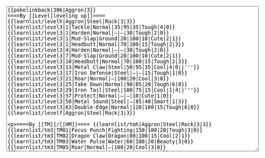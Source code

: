 </p><textarea readonly="" accesskey="," id="wpTextbox1" cols="80" rows="25" style="" class="mw-editfont-monospace" lang="en" dir="ltr" name="wpTextbox1">{{pokelinkback|306|Aggron|3}}
====By [[Level|leveling up]]====
{{learnlist/levelh|Aggron|Steel|Rock|3|3}}
{{learnlist/level3|1|Tackle|Normal|35|95|35|Tough|4|0}}
{{learnlist/level3|1|Harden|Normal|—|—|30|Tough|2|0}}
{{learnlist/level3|1|Mud-Slap|Ground|20|100|10|Cute|2|1}}
{{learnlist/level3|1|Headbutt|Normal|70|100|15|Tough|2|3}}
{{learnlist/level3|4|Harden|Normal|—|—|30|Tough|2|0}}
{{learnlist/level3|7|Mud-Slap|Ground|20|100|10|Cute|2|1}}
{{learnlist/level3|10|Headbutt|Normal|70|100|15|Tough|2|3}}
{{learnlist/level3|13|Metal Claw|Steel|50|95|35|Cool|4|0||'''}}
{{learnlist/level3|17|Iron Defense|Steel|—|—|15|Tough|1|0}}
{{learnlist/level3|21|Roar|Normal|—|100|20|Cool|3|0}}
{{learnlist/level3|25|Take Down|Normal|90|85|20|Tough|6|0}}
{{learnlist/level3|29|Iron Tail|Steel|100|75|15|Cool|1|4||'''}}
{{learnlist/level3|37|Protect|Normal|—|—|10|Cute|1|0}}
{{learnlist/level3|50|Metal Sound|Steel|—|85|40|Smart|1|3}}
{{learnlist/level3|63|Double-Edge|Normal|120|100|15|Tough|6|0}}
{{learnlist/levelf|Aggron|Steel|Rock|3|3}}

====By [[TM]]/[[HM]]====
{{learnlist/tmh|Aggron|Steel|Rock|3|3}}
{{learnlist/tm3|TM01|Focus Punch|Fighting|150|100|20|Tough|3|0}}
{{learnlist/tm3|TM02|Dragon Claw|Dragon|80|100|15|Cool|2|1}}
{{learnlist/tm3|TM03|Water Pulse|Water|60|100|20|Beauty|3|0}}
{{learnlist/tm3|TM05|Roar|Normal|—|100|20|Cool|3|0}}
{{learnlist/tm3|TM06|Toxic|Poison|—|85|10|Smart|3|0}}
{{learnlist/tm3|TM10|Hidden Power|Normal|—|100|15|Smart|3|0}}
{{learnlist/tm3|TM11|Sunny Day|Fire|—|—|5|Beauty|1|0}}
{{learnlist/tm3|TM12|Taunt|Dark|—|100|20|Smart|2|0}}
{{learnlist/tm3|TM13|Ice Beam|Ice|95|100|10|Beauty|2|1}}
{{learnlist/tm3|TM14|Blizzard|Ice|120|70|5|Beauty|4|0}}
{{learnlist/tm3|TM15|Hyper Beam|Normal|150|90|5|Cool|4|4}}
{{learnlist/tm3|TM17|Protect|Normal|—|—|10|Cute|1|0}}
{{learnlist/tm3|TM18|Rain Dance|Water|—|—|5|Tough|1|0}}
{{learnlist/tm3|TM21|Frustration|Normal|—|100|20|Cute|1|0}}
{{learnlist/tm3|TM22|SolarBeam|Grass|120|100|10|Cool|4|0}}
{{learnlist/tm3|TM23|Iron Tail|Steel|100|75|15|Cool|1|4||'''}}
{{learnlist/tm3|TM24|Thunderbolt|Electric|95|100|15|Cool|4|0}}
{{learnlist/tm3|TM25|Thunder|Electric|120|70|10|Cool|2|2}}
{{learnlist/tm3|TM26|Earthquake|Ground|100|100|10|Tough|1|3}}
{{learnlist/tm3|TM27|Return|Normal|—|100|20|Cute|1|0}}
{{learnlist/tm3|TM28|Dig|Ground|60|100|10|Smart|1|0}}
{{learnlist/tm3|TM31|Brick Break|Fighting|75|100|15|Cool|1|4}}
{{learnlist/tm3|TM32|Double Team|Normal|—|—|15|Cool|2|0}}
{{learnlist/tm3|TM34|Shock Wave|Electric|60|—|20|Cool|2|0}}
{{learnlist/tm3|TM35|Flamethrower|Fire|95|100|15|Beauty|4|0}}
{{learnlist/tm3|TM37|Sandstorm|Rock|—|—|10|Tough|3|0}}
{{learnlist/tm3|TM38|Fire Blast|Fire|120|85|5|Beauty|4|0}}
{{learnlist/tm3|TM39|Rock Tomb|Rock|50|80|10|Smart|3|0||'''}}
{{learnlist/tm3|TM40|Aerial Ace|Flying|60|—|20|Cool|2|0}}
{{learnlist/tm3|TM42|Facade|Normal|70|100|20|Cute|2|0}}
{{learnlist/tm3|TM43|Secret Power|Normal|70|100|20|Smart|1|0}}
{{learnlist/tm3|TM44|Rest|Psychic|—|—|10|Cute|2|0}}
{{learnlist/tm3|TM45|Attract|Normal|—|100|15|Cute|2|0}}
{{learnlist/tm3|HM01|Cut|Normal|50|95|30|Cool|2|1}}
{{learnlist/tm3|HM03|Surf|Water|95|100|15|Beauty|3|0}}
{{learnlist/tm3|HM04|Strength|Normal|80|100|15|Tough|2|1}}
{{learnlist/tm3|HM06|Rock Smash|Fighting|20|100|15|Tough|1|0}}
{{learnlist/tmf|Aggron|Steel|Rock|3|3}}

====By {{pkmn|breeding}}====
{{learnlist/breedh|Aggron|Steel|Rock|3|3}}
{{learnlist/breed3|{{MSP/3|131|Lapras}}{{MSP/3|143|Snorlax}}{{MSP/3|152|Chikorita}}{{MSP/3|153|Bayleef}}{{MSP/3|154|Meganium}}{{MSP/3|357|Tropius}}|Body Slam|Normal|85|100|15|Tough|1|4}}
{{learnlist/breed3|{{MSP/3|258|Mudkip}}{{MSP/3|259|Marshtomp}}{{MSP/3|260|Swampert}}|Endeavor|Normal|—|100|5|Tough|2|0}}
{{learnlist/breed3|{{MSP/3|108|Lickitung}}{{MSP/3|293|Whismur}}{{MSP/3|294|Loudred}}{{MSP/3|295|Exploud}}|SmellingSalt|Normal|60|100|10|Smart|2|3|*}}
{{learnlist/breed3|{{MSP/3|108|Lickitung}}{{MSP/3|111|Rhyhorn}}{{MSP/3|112|Rhydon}}{{MSP/3|293|Whismur}}{{MSP/3|294|Loudred}}{{MSP/3|295|Exploud}}&lt;br>{{MSP/3|357|Tropius}}|Stomp|Normal|65|100|20|Tough|1|4}}
{{learnlist/breedf|Aggron|Steel|Rock|3|3}}

====By [[Move Tutor|tutoring]]====
{{learnlist/tutorh|Aggron|Steel|Rock|3|3}}
{{learnlist/tutor3|Body Slam|Normal|85|100|15|Tough|1|4|||yes|yes|yes}}
{{learnlist/tutor3|Counter|Fighting|—|100|20|Tough|2|0|||yes|yes|no}}
{{learnlist/tutor3|Defense Curl|Normal|—|—|40|Cute|2|0|||no|yes|no}}
{{learnlist/tutor3|Double-Edge|Normal|120|100|15|Tough|6|0|||yes|yes|yes}}
{{learnlist/tutor3|DynamicPunch|Fighting|100|50|5|Cool|2|1|||no|yes|no}}
{{learnlist/tutor3|Endure|Normal|—|—|10|Tough|2|0|||no|yes|no}}
{{learnlist/tutor3|Fire Punch|Fire|75|100|15|Beauty|4|0|||no|yes|no}}
{{learnlist/tutor3|Fury Cutter|Bug|10|95|20|Cool|3|0|||no|yes|no}}
{{learnlist/tutor3|Ice Punch|Ice|75|100|15|Beauty|4|0|||no|yes|no}}
{{learnlist/tutor3|Icy Wind|Ice|55|95|15|Beauty|1|3|||no|yes|yes}}
{{learnlist/tutor3|Mega Kick|Normal|120|75|5|Cool|4|0|||yes|yes|no}}
{{learnlist/tutor3|Mega Punch|Normal|80|85|20|Tough|4|0|||yes|yes|no}}
{{learnlist/tutor3|Mimic|Normal|—|—|10|Cute|1|0|||yes|yes|yes}}
{{learnlist/tutor3|Mud-Slap|Ground|20|100|10|Cute|2|1|||no|yes|no}}
{{learnlist/tutor3|Rock Slide|Rock|75|90|10|Tough|1|3||'''|yes|yes|no}}
{{learnlist/tutor3|Rollout|Rock|30|90|20|Tough|3|0||'''|no|yes|no}}
{{learnlist/tutor3|Seismic Toss|Fighting|—|100|20|Tough|2|1|||yes|yes|yes}}
{{learnlist/tutor3|Sleep Talk|Normal|—|—|10|Cute|3|0|||no|yes|no}}
{{learnlist/tutor3|Snore|Normal|40|100|15|Cute|4|0|||no|yes|no}}
{{learnlist/tutor3|Substitute|Normal|—|—|10|Smart|2|0|||yes|yes|yes}}
{{learnlist/tutor3|Swagger|Normal|—|90|15|Cute|2|0|||no|yes|yes}}
{{learnlist/tutor3|ThunderPunch|Electric|75|100|15|Cool|4|0|||no|yes|no}}
{{learnlist/tutor3|Thunder Wave|Electric|—|100|20|Cool|2|1|||yes|yes|yes}}
{{learnlist/tutorf|Aggron|Steel|Rock|3|3}}

====By a prior [[evolution]]====
{{learnlist/prevoh|Aggron|Steel|Rock|3|3}}
{{learnlist/prevo3null}}
{{learnlist/prevof|Aggron|Steel|Rock|3|3}}

[[it:Aggron/Mosse apprese in terza generazione]]
[[zh:波士可多拉/第三世代招式表]]
